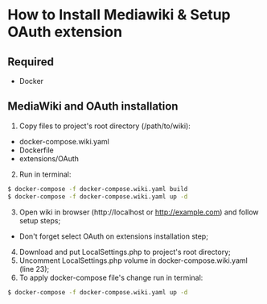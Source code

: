# How to Install Mediawiki & Setup OAuth extension
## Required
* Docker
## MediaWiki and OAuth installation
1. Copy files to project's root directory (/path/to/wiki): 
* docker-compose.wiki.yaml
* Dockerfile
* extensions/OAuth
2. Run in terminal:
```sh
$ docker-compose -f docker-compose.wiki.yaml build
$ docker-compose -f docker-compose.wiki.yaml up -d
```
3. Open wiki in browser (http://localhost or http://example.com) and follow setup steps;
* Don't forget select OAuth on extensions installation step;
4. Download and put LocalSettings.php to project's root directory;
5. Uncomment LocalSettings.php volume in docker-compose.wiki.yaml (line 23);
6. To apply docker-compose file's change run in terminal:
```sh
$ docker-compose -f docker-compose.wiki.yaml up -d
```
